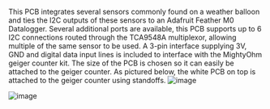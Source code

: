This PCB integrates several sensors commonly found on a weather balloon and ties the I2C outputs of these sensors to an Adafruit Feather M0 Datalogger. Several additional ports are available, this PCB supports up to 6 I2C connections routed through the TCA9548A multiplexor, allowing multiple of the same sensor to be used. A 3-pin interface supplying 3V, GND and digital data input lines is included to interface with the MightyOhm geiger counter kit. The size of the PCB is chosen so it can easily be attached to the geiger counter. As pictured below, the white PCB on top is attached to the geiger counter using standoffs.
![image](https://github.com/user-attachments/assets/0fdbe755-0b18-4575-ba08-60b7e3150ba3)

![image](https://github.com/user-attachments/assets/9e26f586-1be7-4cb6-973b-1f539e174469)

